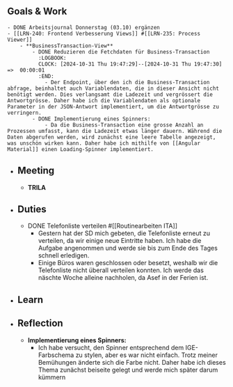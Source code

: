 ## Goals & Work
	- DONE Arbeitsjournal Donnerstag (03.10) ergänzen
	- [[LRN-240: Frontend Verbesserung Views]] #[[LRN-235: Process Viewer]]
		- **BusinessTransaction-View**
			- DONE Reduzieren die Fetchdaten für Business-Transaction
			  :LOGBOOK:
			  CLOCK: [2024-10-31 Thu 19:47:29]--[2024-10-31 Thu 19:47:30] =>  00:00:01
			  :END:
				- Der Endpoint, über den ich die Business-Transaction abfrage, beinhaltet auch Variablendaten, die in dieser Ansicht nicht benötigt werden. Dies verlangsamt die Ladezeit und vergrössert die Antwortgrösse. Daher habe ich die Variablendaten als optionale Parameter in der JSON-Antwort implementiert, um die Antwortgrösse zu verringern.
			- DONE Implementierung eines Spinners:
				- Da die Business-Transaction eine grosse Anzahl an Prozessen umfasst, kann die Ladezeit etwas länger dauern. Während die Daten abgerufen werden, wird zunächst eine leere Tabelle angezeigt, was unschön wirken kann. Daher habe ich mithilfe von [[Angular Material]] einen Loading-Spinner implementiert.
- ## Meeting
	- **TRILA**
- ## Duties
	- DONE Telefonliste verteilen #[[Routinearbeiten ITA]]
		- Gestern hat der SD mich gebeten, die Telefonliste erneut zu verteilen, da wir einige neue Eintritte haben. Ich habe die Aufgabe angenommen und werde sie bis zum Ende des Tages schnell erledigen.
		- Einige Büros waren geschlossen oder besetzt, weshalb wir die Telefonliste nicht überall verteilen konnten. Ich werde das näschte Woche alleine nachholen, da Asef in der Ferien ist.
- ## Learn
- ## Reflection
	- **Implementierung eines Spinners:**
		- Ich habe versucht, den Spinner entsprechend dem IGE-Farbschema zu stylen, aber es war nicht einfach. Trotz meiner Bemühungen änderte sich die Farbe nicht. Daher habe ich dieses Thema zunächst beiseite gelegt und werde mich später darum kümmern